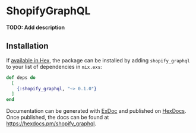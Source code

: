# ShopifyGraphQL

**TODO: Add description**

## Installation

If [available in Hex](https://hex.pm/docs/publish), the package can be installed
by adding `shopify_graphql` to your list of dependencies in `mix.exs`:

```elixir
def deps do
  [
    {:shopify_graphql, "~> 0.1.0"}
  ]
end
```

Documentation can be generated with [ExDoc](https://github.com/elixir-lang/ex_doc)
and published on [HexDocs](https://hexdocs.pm). Once published, the docs can
be found at <https://hexdocs.pm/shopify_graphql>.

